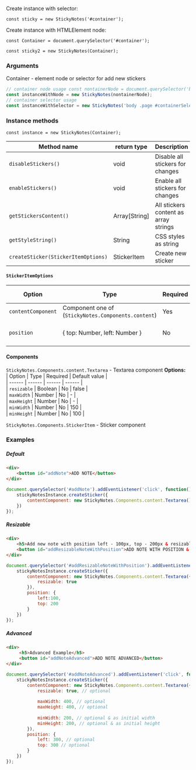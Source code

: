 
Create instance with selector:  
  
`const sticky = new StickyNotes('#container');`  
  
  
Create instance with HTMLElement node:  
  
`const Container = document.querySelector('#container');`  
  
`const sticky2 = new StickyNotes(Container);`  
  
  
### Arguments  
Container - element node or selector for add new stickers    
```javascript  
// container node usage const nontainerNode = document.querySelector('body .page #container')  
const instanceWithNode = new StickyNotes(nontainerNode);   
// container selector usage  
const instanceWithSelector = new StickyNotes('body .page #containerSelector'); 
```
  
### Instance methods  
  
`const instance = new StickyNotes(Container);`  
  
| Method name | return type | Description |  
| ------ | ------ | ------ |  
| `disableStickers()` | void | Disable all stickers for changes |  
| `enableStickers()` | void | Enable all stickers for changes |  
| `getStickersContent()`  | Array[String] | All stickers content as array strings |  
| `getStyleString()` | String | CSS styles as string |  
| `createSticker(StickerItemOptions)` | StickerItem | Create new sticker |  
  
#### `StickerItemOptions`
  
| Option | Type | Required | Default value |  
| ------ | ------ | ------ | ------ |  
| `contentComponent` | Component one of (`StickyNotes.Components.content`) | Yes | - |  
| `position` | { top: Number, left: Number } | No | `{ top: 0, left: 0 }` |  
  
#### Components  
  
`StickyNotes.Components.content.Textarea` - Textarea component 
**Options:**  
| Option | Type | Required | Default value |  
| ------ | ------ | ------ | ------ |  
| `resizable` | Boolean | No | false |  
| `maxWidth` | Number | No | - |  
| `maxHeight` | Number | No | - |  
| `minWidth` | Number | No | 150 |  
| `minHeight` | Number | No | 100 | 
  
`StickyNotes.Components.StickerItem` - Sticker component
  
  
  
### Examples  
  
##### Default 
```html  
<div>
	<button id="addNote">ADD NOTE</button>
</div>
```  
  
```javascript
document.querySelector('#addNote').addEventListener('click', function(){  
	stickyNotesInstance.createSticker({
		contentComponent: new StickyNotes.Components.content.Textarea()
	})
});
```  
  
##### Resizable  
```html  
<div>
	<h5>Add new note with position left - 100px, top - 200px & resizable</h5>
	<button id="addResizableNoteWithPosition">ADD NOTE WITH POSITION & RESIZABLE</button>
</div>
```  
```javascript  
document.querySelector('#addResizableNoteWithPosition').addEventListener('click', function(){  
	stickyNotesInstance.createSticker({
		contentComponent: new StickyNotes.Components.content.Textarea({  
			resizable: true
		}),
		position: {  
			left:100,  
			top: 200
		}
	})
});
```  
  
##### Advanced  
```html  
<div>
	 <h5>Advanced Example</h5>
	 <button id="addNoteAdvanced">ADD NOTE ADVANCED</button>
</div>
```  
```javascript  
document.querySelector('#addNoteAdvanced').addEventListener('click', function(){  
	stickyNotesInstance.createSticker({  
		contentComponent: new StickyNotes.Components.content.Textarea({  
			resizable: true, // optional  
			
			maxWidth: 400, // optional  
			maxHeight: 400, // optional  
			
			minWidth: 200, // optional & as initial width  
			minHeight: 200, // optional & as initial height  
		}),
		position: {  
			left: 300, // optional  
			top: 300 // optional  
		}
	})
});
```
